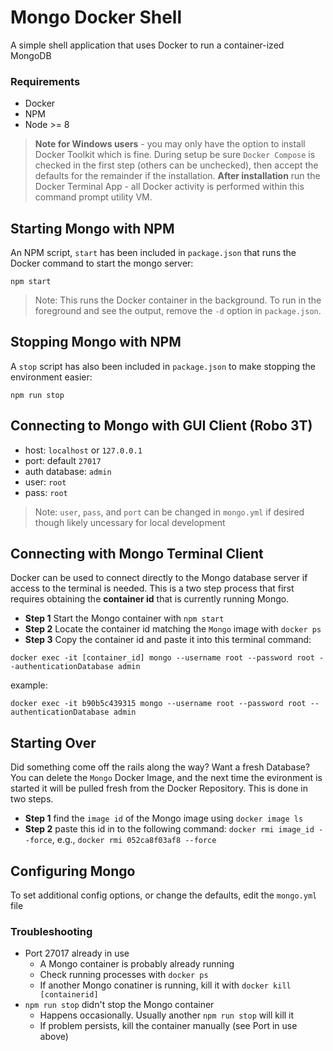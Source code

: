# Mongo Docker Shell
A simple shell application that uses Docker to run a container-ized MongoDB

### Requirements
* Docker
* NPM
* Node >= 8

> **Note for Windows users** - you may only have the option to install Docker Toolkit which is fine. During setup be sure `Docker Compose` is checked in the first step (others can be unchecked), then accept the defaults for the remainder if the installation. **After installation** run the Docker Terminal App - all Docker activity is performed within this command prompt utility VM.

## Starting Mongo with NPM
An NPM script, `start` has been included in `package.json` that runs the Docker command to start the mongo server:

`npm start`

> Note: This runs the Docker container in the background. To run in the foreground and see the output, remove the `-d` option in `package.json`.

## Stopping Mongo with NPM
A `stop` script has also been included in `package.json` to make stopping the environment easier:

`npm run stop`

## Connecting to Mongo with GUI Client (Robo 3T)
* host: `localhost` or `127.0.0.1`
* port: default `27017`
* auth database: `admin`
* user: `root`
* pass: `root`

> Note: `user`, `pass`, and `port` can be changed in `mongo.yml` if desired though likely uncessary for local development

## Connecting with Mongo Terminal Client
Docker can be used to connect directly to the Mongo database server if access to the terminal is needed. This is a two step process that first requires obtaining the **container id** that is currently running Mongo.

* **Step 1** Start the Mongo container with `npm start`
* **Step 2** Locate the container id matching the `Mongo` image with `docker ps`
* **Step 3** Copy the container id and paste it into this terminal command: 

`docker exec -it [container_id] mongo --username root --password root --authenticationDatabase admin`

example:

`docker exec -it b90b5c439315 mongo --username root --password root --authenticationDatabase admin`

## Starting Over
Did something come off the rails along the way? Want a fresh Database? You can delete the `Mongo` Docker Image, and the next time the evironment is started it will be pulled fresh from the Docker Repository. This is done in two steps.

* **Step 1** find the `image id` of the Mongo image using `docker image ls`
* **Step 2** paste this id in to the following command: `docker rmi image_id --force`, e.g., `docker rmi 052ca8f03af8 --force`

## Configuring Mongo
To set additional config options, or change the defaults, edit the `mongo.yml` file

### Troubleshooting
* Port 27017 already in use
    * A Mongo container is probably already running
    * Check running processes with `docker ps`
    * If another Mongo conatiner is running, kill it with `docker kill [containerid]`
* `npm run stop` didn't stop the Mongo container
    * Happens occasionally. Usually another `npm run stop` will kill it
    * If problem persists, kill the container manually (see Port in use above)